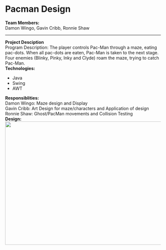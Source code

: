 # Pacman Design

<b>Team Members:</b><br/>
Damon Wingo, Gavin Cribb, Ronnie Shaw
<hr/>

<b>Project Desciption</b><br/>
Program Description: 
The player controls Pac-Man through a maze, eating pac-dots.
When all pac-dots are eaten, Pac-Man is taken to the next stage.
Four enemies (Blinky, Pinky, Inky and Clyde) roam the maze, trying to catch Pac-Man.</br>
<b>Technologies:</b><br/>
<ul>
<li>Java</li>
<li>Swing</li>
<li>AWT</li>
</ul>
<b>Responsiblities:</b></br>
Damon Wingo: Maze design and Display</br>
Gavin Cribb: Art Design for maze/characters and Application of design</br>
Ronnie Shaw: Ghost/PacMan movements and Collision Testing</br>
<b>Design:</b><br/>
<image src="designUML.png" width= "600px" height = "400px"/>

